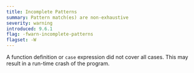 ```yaml
---
title: Incomplete Patterns
summary: Pattern match(es) are non-exhaustive
severity: warning
introduced: 9.6.1
flag: -fwarn-incomplete-patterns
flagset: -W
---
```


A function definition or `case` expression did not cover all cases. This may
result in a run-time crash of the program.
